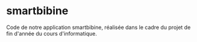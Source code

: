 # smartbibine
Code de notre application smartbibine, réalisée dans le cadre du projet de fin d'année du cours d'informatique.
